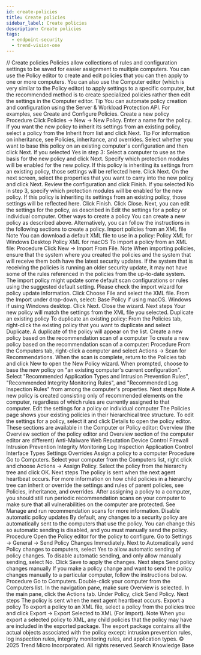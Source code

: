 ```yaml
---
id: create-policies
title: Create policies
sidebar_label: Create policies
description: Create policies
tags:
  - endpoint-security
  - trend-vision-one
---
```


/*<![CDATA[*/ $('#title').html($('meta[name=map-description]').attr('content')); /*]]>*/ Create policies Policies allow collections of rules and configuration settings to be saved for easier assignment to multiple computers. You can use the Policy editor to create and edit policies that you can then apply to one or more computers. You can also use the Computer editor (which is very similar to the Policy editor) to apply settings to a specific computer, but the recommended method is to create specialized policies rather then edit the settings in the Computer editor. Tip You can automate policy creation and configuration using the Server & Workload Protection API. For examples, see Create and Configure Policies. Create a new policy Procedure Click Policies → New → New Policy. Enter a name for the policy. If you want the new policy to inherit its settings from an existing policy, select a policy from the Inherit from list and click Next. Tip For information on inheritance, see Policies, inheritance, and overrides. Select whether you want to base this policy on an existing computer's configuration and then click Next. If you selected Yes in step 3: Select a computer to use as the basis for the new policy and click Next. Specify which protection modules will be enabled for the new policy. If this policy is inheriting its settings from an existing policy, those settings will be reflected here. Click Next. On the next screen, select the properties that you want to carry into the new policy and click Next. Review the configuration and click Finish. If you selected No in step 3, specify which protection modules will be enabled for the new policy. If this policy is inheriting its settings from an existing policy, those settings will be reflected here. Click Finish. Click Close. Next, you can edit the settings for the policy, as described in Edit the settings for a policy or individual computer. Other ways to create a policy You can create a new policy as described above. Alternatively, you can follow the instructions in the following sections to create a policy. Import policies from an XML file Note You can download a default XML file to use in a policy: Policy XML for Windows Desktop Policy XML for macOS To import a policy from an XML file: Procedure Click New → Import From File. Note When importing policies, ensure that the system where you created the policies and the system that will receive them both have the latest security updates. If the system that is receiving the policies is running an older security update, it may not have some of the rules referenced in the policies from the up-to-date system. The import policy might update some default scan configurations or rules using the suggested default setting. Please check the import wizard for policy update information. Click Choose File and select the XML file. From the Import under drop-down, select: Base Policy if using macOS. Windows if using Windows desktop. Click Next. Close the wizard. Next steps Your new policy will match the settings from the XML file you selected. Duplicate an existing policy To duplicate an existing policy: From the Policies tab, right-click the existing policy that you want to duplicate and select Duplicate. A duplicate of the policy will appear on the list. Create a new policy based on the recommendation scan of a computer To create a new policy based on the recommendation scan of a computer: Procedure From the Computers tab, right-click a computer and select Actions → Scan for Recommendations. When the scan is complete, return to the Policies tab and click New to open the New Policy wizard. When prompted, choose to base the new policy on "an existing computer's current configuration". Select "Recommended Application Types and Intrusion Prevention Rules", "Recommended Integrity Monitoring Rules", and "Recommended Log Inspection Rules" from among the computer's properties. Next steps Note A new policy is created consisting only of recommended elements on the computer, regardless of which rules are currently assigned to that computer. Edit the settings for a policy or individual computer The Policies page shows your existing policies in their hierarchical tree structure. To edit the settings for a policy, select it and click Details to open the policy editor. These sections are available in the Computer or Policy editor: Overview (the Overview section of the policy editor and Overview section of the computer editor are different) Anti-Malware Web Reputation Device Control Firewall Intrusion Prevention Integrity Monitoring Log Inspection Application Control Interface Types Settings Overrides Assign a policy to a computer Procedure Go to Computers. Select your computer from the Computers list, right click and choose Actions → Assign Policy. Select the policy from the hierarchy tree and click OK. Next steps The policy is sent when the next agent heartbeat occurs. For more information on how child policies in a hierarchy tree can inherit or override the settings and rules of parent policies, see Policies, inheritance, and overrides. After assigning a policy to a computer, you should still run periodic recommendation scans on your computer to make sure that all vulnerabilities on the computer are protected. See Manage and run recommendation scans for more information. Disable automatic policy updates By default, any changes to a security policy are automatically sent to the computers that use the policy. You can change this so automatic sending is disabled, and you must manually send the policy. Procedure Open the Policy editor for the policy to configure. Go to Settings → General → Send Policy Changes Immediately. Next to Automatically send Policy changes to computers, select Yes to allow automatic sending of policy changes. To disable automatic sending, and only allow manually sending, select No. Click Save to apply the changes. Next steps Send policy changes manually If you make a policy change and want to send the policy changes manually to a particular computer, follow the instructions below. Procedure Go to Computers. Double-click your computer from the Computers list. In the navigation pane, make sure Overview is selected. In the main pane, click the Actions tab. Under Policy, click Send Policy. Next steps The policy is sent when the next agent heartbeat occurs. Export a policy To export a policy to an XML file, select a policy from the policies tree and click Export → Export Selected to XML (For Import). Note When you export a selected policy to XML, any child policies that the policy may have are included in the exported package. The export package contains all the actual objects associated with the policy except: intrusion prevention rules, log inspection rules, integrity monitoring rules, and application types. © 2025 Trend Micro Incorporated. All rights reserved.Search Knowledge Base